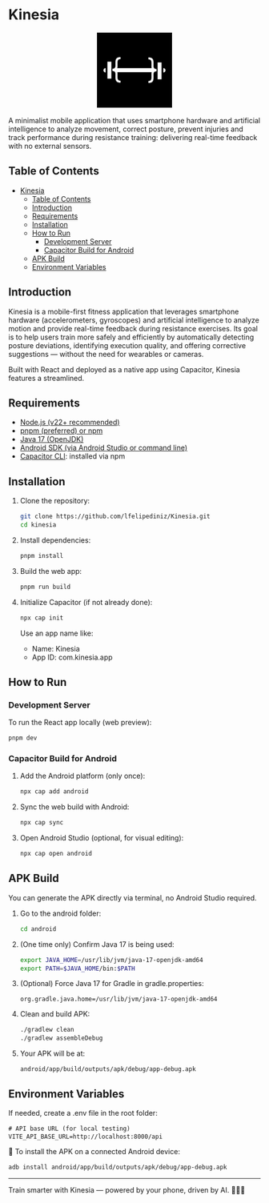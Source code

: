# Kinesia
<p align="center">
  <img src="/public/kinesia-logo.png" alt="Kinesia Logo" width="150">
</p>
A minimalist mobile application that uses smartphone hardware and artificial intelligence to analyze movement, correct posture, prevent injuries and track performance during resistance training: delivering real-time feedback with no external sensors.

## Table of Contents
- [Kinesia](#kinesia)
  - [Table of Contents](#table-of-contents)
  - [Introduction](#introduction)
  - [Requirements](#requirements)
  - [Installation](#installation)
  - [How to Run](#how-to-run)
    - [Development Server](#development-server)
    - [Capacitor Build for Android](#capacitor-build-for-android)
  - [APK Build](#apk-build)
  - [Environment Variables](#environment-variables)

## Introduction

Kinesia is a mobile-first fitness application that leverages smartphone hardware (accelerometers, gyroscopes) and artificial intelligence to analyze motion and provide real-time feedback during resistance exercises. Its goal is to help users train more safely and efficiently by automatically detecting posture deviations, identifying execution quality, and offering corrective suggestions — without the need for wearables or cameras.

Built with React and deployed as a native app using Capacitor, Kinesia features a streamlined.


## Requirements

- [Node.js (v22+ recommended)](https://nodejs.org/)
- [pnpm (preferred) or npm](https://pnpm.io/installation)
- [Java 17 (OpenJDK)](https://openjdk.org/projects/jdk/17/)
- [Android SDK (via Android Studio or command line)](https://developer.android.com/studio)
- [Capacitor CLI](https://capacitorjs.com/): installed via npm


## Installation

1. Clone the repository:
   ```bash
   git clone https://github.com/lfelipediniz/Kinesia.git
   cd kinesia
   ```

2. Install dependencies:
   ```bash
   pnpm install
   ```

3. Build the web app:
   ```bash
   pnpm run build
   ```

4. Initialize Capacitor (if not already done):
   ```bash
   npx cap init
   ```

   Use an app name like:
   - Name: Kinesia
   - App ID: com.kinesia.app


## How to Run

### Development Server

To run the React app locally (web preview):

```bash
pnpm dev
```

### Capacitor Build for Android

1. Add the Android platform (only once):
   ```bash
   npx cap add android
   ```

2. Sync the web build with Android:
   ```bash
   npx cap sync
   ```

3. Open Android Studio (optional, for visual editing):
   ```bash
   npx cap open android
   ```

## APK Build

You can generate the APK directly via terminal, no Android Studio required.

1. Go to the android folder:
   ```bash
   cd android
   ```

2. (One time only) Confirm Java 17 is being used:
   ```bash
   export JAVA_HOME=/usr/lib/jvm/java-17-openjdk-amd64
   export PATH=$JAVA_HOME/bin:$PATH
   ```

3. (Optional) Force Java 17 for Gradle in gradle.properties:
   ```properties
   org.gradle.java.home=/usr/lib/jvm/java-17-openjdk-amd64
   ```

4. Clean and build APK:
   ```bash
   ./gradlew clean
   ./gradlew assembleDebug
   ```

5. Your APK will be at:
   ```
   android/app/build/outputs/apk/debug/app-debug.apk
   ```

## Environment Variables

If needed, create a .env file in the root folder:

```env
# API base URL (for local testing)
VITE_API_BASE_URL=http://localhost:8000/api
```

📱 To install the APK on a connected Android device:

```bash
adb install android/app/build/outputs/apk/debug/app-debug.apk
```

---

Train smarter with Kinesia — powered by your phone, driven by AI. 📱🧠💪  
